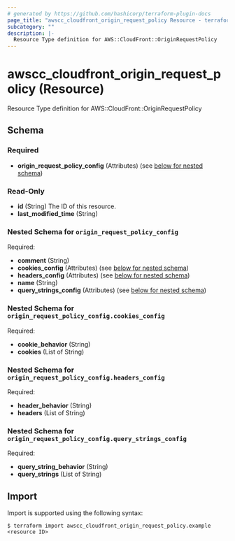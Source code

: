 ```yaml
---
# generated by https://github.com/hashicorp/terraform-plugin-docs
page_title: "awscc_cloudfront_origin_request_policy Resource - terraform-provider-awscc"
subcategory: ""
description: |-
  Resource Type definition for AWS::CloudFront::OriginRequestPolicy
---
```


# awscc_cloudfront_origin_request_policy (Resource)

Resource Type definition for AWS::CloudFront::OriginRequestPolicy



<!-- schema generated by tfplugindocs -->
## Schema

### Required

- **origin_request_policy_config** (Attributes) (see [below for nested schema](#nestedatt--origin_request_policy_config))

### Read-Only

- **id** (String) The ID of this resource.
- **last_modified_time** (String)

<a id="nestedatt--origin_request_policy_config"></a>
### Nested Schema for `origin_request_policy_config`

Required:

- **comment** (String)
- **cookies_config** (Attributes) (see [below for nested schema](#nestedatt--origin_request_policy_config--cookies_config))
- **headers_config** (Attributes) (see [below for nested schema](#nestedatt--origin_request_policy_config--headers_config))
- **name** (String)
- **query_strings_config** (Attributes) (see [below for nested schema](#nestedatt--origin_request_policy_config--query_strings_config))

<a id="nestedatt--origin_request_policy_config--cookies_config"></a>
### Nested Schema for `origin_request_policy_config.cookies_config`

Required:

- **cookie_behavior** (String)
- **cookies** (List of String)


<a id="nestedatt--origin_request_policy_config--headers_config"></a>
### Nested Schema for `origin_request_policy_config.headers_config`

Required:

- **header_behavior** (String)
- **headers** (List of String)


<a id="nestedatt--origin_request_policy_config--query_strings_config"></a>
### Nested Schema for `origin_request_policy_config.query_strings_config`

Required:

- **query_string_behavior** (String)
- **query_strings** (List of String)

## Import

Import is supported using the following syntax:

```shell
$ terraform import awscc_cloudfront_origin_request_policy.example <resource ID>
```
